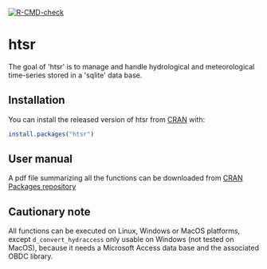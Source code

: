   <!-- badges: start -->
  [![R-CMD-check](https://github.com/p-chevallier/htsr/actions/workflows/R-CMD-check.yaml/badge.svg)](https://github.com/p-chevallier/htsr/actions/workflows/R-CMD-check.yaml)
  <!-- badges: end -->

# htsr

The goal of 'htsr' is to manage and handle hydrological and meteorological time-series stored
in a 'sqlite' data base.

## Installation

You can install the released version of htsr from
[CRAN](https://CRAN.R-project.org) with:

``` r
install.packages("htsr")
```

## User manual

A pdf file summarizing all the functions can be downloaded from [CRAN Packages repository](https://cran.r-project.org/web/packages/htsr/index.html)

## Cautionary note

All functions can be executed on Linux, Windows or MacOS platforms, except `d_convert_hydraccess`  only
usable on Windows (not tested on MacOS), because it needs a Microsoft Access data base and the associated OBDC library.
